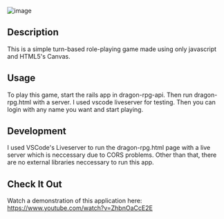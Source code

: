 ![image](https://user-images.githubusercontent.com/31847596/112695194-a7953200-8e51-11eb-838d-1ca20faba480.png)

## Description
This is a simple turn-based role-playing game made using only javascript and HTML5's Canvas. 

## Usage
To play this game, start the rails app in dragon-rpg-api. Then run dragon-rpg.html with a server. I used vscode liveserver for testing. 
Then you can login with any name you want and start playing.

## Development
I used VSCode's Liveserver to run the dragon-rpg.html page with a live server which is neccessary due to CORS problems. Other than that, there are no external libraries neccessary to run this app. 

## Check It Out
Watch a demonstration of this application here: https://www.youtube.com/watch?v=ZhbnOaCcE2E

